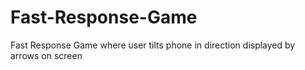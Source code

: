# Fast-Response-Game
Fast Response Game where user tilts phone in direction displayed by arrows on screen
